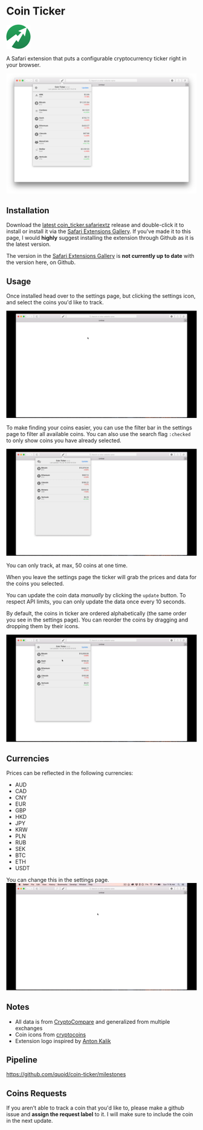 # Coin Ticker

<img src="https://raw.githubusercontent.com/quoid/coin-ticker/sandbox/etc/logo.png" width="64" height="64">

A Safari extension that puts a configurable cryptocurrency ticker right in your browser.

![ticker image](https://raw.githubusercontent.com/quoid/coin-ticker/sandbox/etc/ticker.png)

## Installation

Download the [latest coin_ticker.safariextz](https://github.com/quoid/coin-ticker/releases) release and double-click it to install or install it via the [Safari Extensions Gallery](https://safari-extensions.apple.com/details/?id=com.quoid.cointicker-J74Q8V8V8N). If you've made it to this page, I would **highly** suggest installing the extension through Github as it is the latest version.

The version in the [Safari Extensions Gallery](https://safari-extensions.apple.com/details/?id=com.quoid.cointicker-J74Q8V8V8N) is **not currently up to date** with the version here, on Github.

## Usage

Once installed head over to the settings page, but clicking the settings icon, and select the coins you'd like to track.

![adding coins](https://raw.githubusercontent.com/quoid/coin-ticker/sandbox/etc/addcoins.gif)

To make finding your coins easier, you can use the filter bar in the settings page to filter all available coins. You can also use the search flag `:checked` to only show coins you have already selected. 

![filter coins](https://raw.githubusercontent.com/quoid/coin-ticker/sandbox/etc/checked.gif)

You can only track, at max, 50 coins at one time.

When you leave the settings page the ticker will grab the prices and data for the coins you selected.

You can update the coin data *manually* by clicking the `update` button. To respect API limits, you can only update the data once every 10 seconds.

By default, the coins in ticker are ordered alphabetically (the same order you see in the settings page). You can reorder the coins by dragging and dropping them by their icons.

![reorder coins](https://raw.githubusercontent.com/quoid/coin-ticker/sandbox/etc/reorder.gif)

## Currencies
Prices can be reflected in the following currencies:
- AUD
- CAD
- CNY
- EUR
- GBP
- HKD
- JPY
- KRW
- PLN
- RUB
- SEK
- BTC
- ETH
- USDT

You can change this in the settings page.
![change currency](https://raw.githubusercontent.com/quoid/coin-ticker/sandbox/etc/currency.gif)

## Notes
- All data is from [CryptoCompare](https://www.cryptocompare.com) and generalized from multiple exchanges
- Coin icons from [cryptocoins](https://github.com/allienworks/cryptocoins)
- Extension logo inspired by [Anton Kalik](https://thenounproject.com/antonkalik/)

## Pipeline

https://github.com/quoid/coin-ticker/milestones

## Coins Requests

If you aren't able to track a coin that you'd like to, please make a github issue and **assign the request label** to it. I will make sure to include the coin in the next update.
